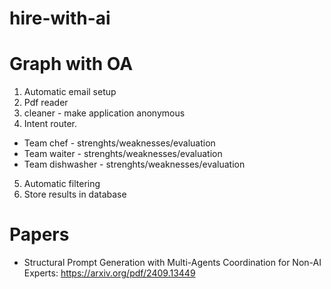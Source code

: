 # hire-with-ai

# Graph with OA
1. Automatic email setup
2. Pdf reader
3. cleaner - make application anonymous
4. Intent router.
- Team chef - strenghts/weaknesses/evaluation
- Team waiter - strenghts/weaknesses/evaluation
- Team dishwasher - strenghts/weaknesses/evaluation
5. Automatic filtering 
6. Store results in database


# Papers
- Structural Prompt Generation with Multi-Agents
Coordination for Non-AI Experts: https://arxiv.org/pdf/2409.13449